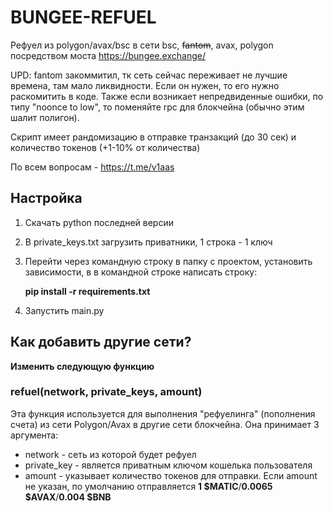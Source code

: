 # BUNGEE-REFUEL
Рефуел из polygon/avax/bsc в сети bsc, ~~fantom~~, avax, polygon посредством моста https://bungee.exchange/

UPD:
fantom закоммитил, тк сеть сейчас переживает не лучшие времена, там мало ликвидности. Если он нужен, то его нужно раскомитить в коде.
Также если возникает непредвиденные ошибки, по типу "noonce to low", то поменяйте rpc для блокчейна (обычно этим шалит полигон).

Скрипт имеет рандомизацию в отправке транзакций (до 30 сек) и количество токенов (+1-10% от количества)

По всем вопросам - https://t.me/v1aas

## Настройка
1. Скачать python последней версии
2. В private_keys.txt загрузить приватники, 1 строка - 1 ключ
3. Перейти через командную строку в папку с проектом, установить зависимости, в в командной строке написать строку:
    
    **pip install -r requirements.txt**
4. Запустить main.py

## Как добавить другие сети?
**Изменить следующую функцию**
### refuel(network, private_keys, amount)
Эта функция используется для выполнения "рефуелинга" (пополнения счета) из сети Polygon/Avax в другие сети блокчейна. Она принимает 3 аргумента:
* network - сеть из которой будет рефуел
* private_key - является приватным ключом кошелька пользователя
* amount - указывает количество токенов для отправки. Если amount не указан, по умолчанию отправляется **1 $MATIC**/**0.0065 $AVAX**/**0.004 $BNB**
